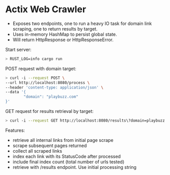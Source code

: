 # Actix Web Crawler

- Exposes two endpoints, one to run a heavy IO task for domain link scraping, one to return results by target.
- Uses in-memory HashMap to persist global state.
- Will return HttpResponse or HttpResponseError.

Start server:

```sh
> RUST_LOG=info cargo run
```

POST request with domain target:

```sh
> curl -i --request POST \
--url http://localhost:8080/process \
--header 'content-type: application/json' \
--data '{
        "domain": "playbuzz.com"
}'
```

GET request for results retrieval by target:

```sh
> curl -i --request GET http://localhost:8080/results\?domain=playbuzz.com'
```

Features:

- retrieve all internal links from initial page scrape
- scrape subsequent pages returned
- collect all scraped links
- index each link with its StatusCode after processed
- include final index count (total number of urls tested)
- retrieve with /results endpoint. Use initial processing string

